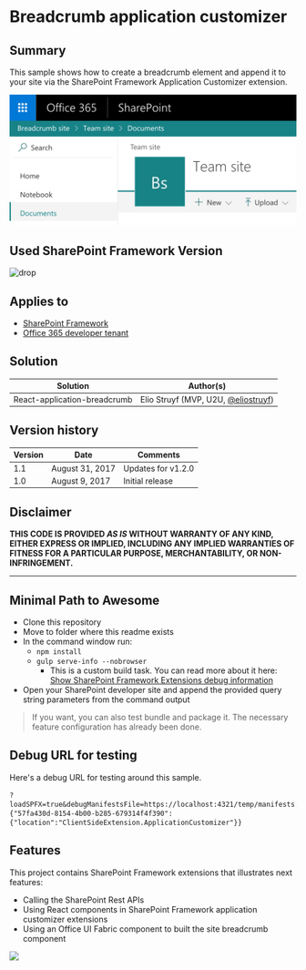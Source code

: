 # Breadcrumb application customizer

## Summary
This sample shows how to create a breadcrumb element and append it to your site via the SharePoint Framework Application Customizer extension.

![Breadcrumb sample](./assets/breadcrumb-sample.png)

## Used SharePoint Framework Version 
![drop](https://img.shields.io/badge/version-1.2.0-green.svg)

## Applies to

* [SharePoint Framework](http://dev.office.com/sharepoint/docs/spfx/sharepoint-framework-overview)
* [Office 365 developer tenant](http://dev.office.com/sharepoint/docs/spfx/set-up-your-developer-tenant)

## Solution

Solution|Author(s)
--------|---------
React-application-breadcrumb | Elio Struyf (MVP, U2U, [@eliostruyf](https://twitter.com/eliostruyf))

## Version history

Version|Date|Comments
-------|----|--------
1.1|August 31, 2017|Updates for v1.2.0
1.0|August 9, 2017|Initial release

## Disclaimer
**THIS CODE IS PROVIDED *AS IS* WITHOUT WARRANTY OF ANY KIND, EITHER EXPRESS OR IMPLIED, INCLUDING ANY IMPLIED WARRANTIES OF FITNESS FOR A PARTICULAR PURPOSE, MERCHANTABILITY, OR NON-INFRINGEMENT.**

---

## Minimal Path to Awesome

- Clone this repository
- Move to folder where this readme exists
- In the command window run:
  - `npm install`
  - `gulp serve-info --nobrowser` 
    - This is a custom build task. You can read more about it here: [Show SharePoint Framework Extensions debug information](https://github.com/SharePoint/sp-dev-build-extensions/tree/master/gulp-tasks/serve-info)
- Open your SharePoint developer site and append the provided query string parameters from the command output

> If you want, you can also test bundle and package it. The necessary feature configuration has already been done.

## Debug URL for testing
Here's a debug URL for testing around this sample. 

```
?loadSPFX=true&debugManifestsFile=https://localhost:4321/temp/manifests.js&customActions={"57fa430d-8154-4b00-b285-679314f4f390":{"location":"ClientSideExtension.ApplicationCustomizer"}}
```

## Features
This project contains SharePoint Framework extensions that illustrates next features:
* Calling the SharePoint Rest APIs
* Using React components in SharePoint Framework application customizer extensions
* Using an Office UI Fabric component to built the site breadcrumb component

<img src="https://telemetry.sharepointpnp.com/sp-dev-fx-extensions/samples/react-application-breadcrumb" />
